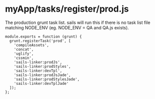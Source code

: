 # myApp/tasks/register/prod.js


The production grunt task list.  sails will run this if there is no task list file matching NODE_ENV (eg. NODE_ENV = QA and QA.js exists).


```
module.exports = function (grunt) {
  grunt.registerTask('prod', [
    'compileAssets',
    'concat',
    'uglify',
    'cssmin',
    'sails-linker:prodJs',
    'sails-linker:prodStyles',
    'sails-linker:devTpl',
    'sails-linker:prodJsJade',
    'sails-linker:prodStylesJade',
    'sails-linker:devTplJade'
  ]);
};

```
<docmeta name="displayName" value="prod.js">
